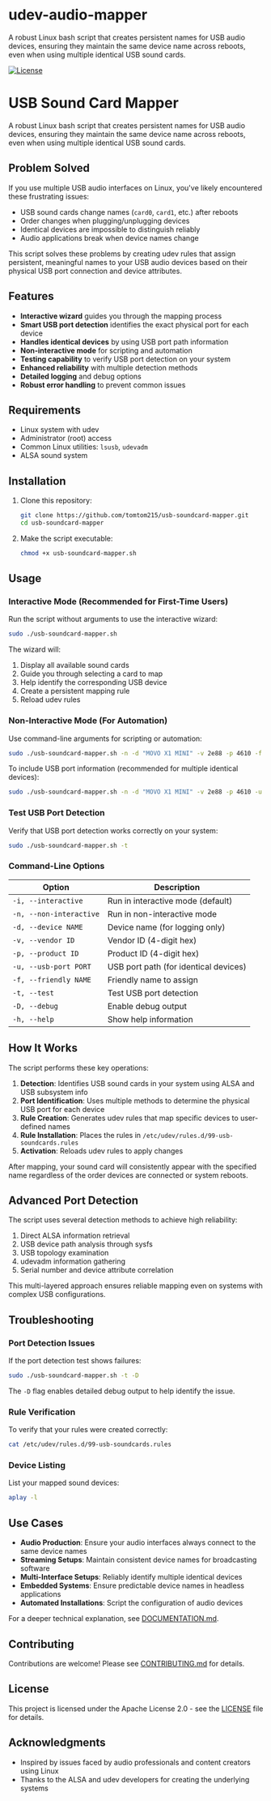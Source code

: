 # udev-audio-mapper

A robust Linux bash script that creates persistent names for USB audio devices, ensuring they maintain the same device name across reboots, even when using multiple identical USB sound cards.

[![License](https://img.shields.io/badge/License-Apache%202.0-blue.svg)](https://opensource.org/licenses/Apache-2.0)

# USB Sound Card Mapper

A robust Linux bash script that creates persistent names for USB audio devices, ensuring they maintain the same device name across reboots, even when using multiple identical USB sound cards.

## Problem Solved

If you use multiple USB audio interfaces on Linux, you've likely encountered these frustrating issues:
- USB sound cards change names (`card0`, `card1`, etc.) after reboots
- Order changes when plugging/unplugging devices
- Identical devices are impossible to distinguish reliably
- Audio applications break when device names change

This script solves these problems by creating udev rules that assign persistent, meaningful names to your USB audio devices based on their physical USB port connection and device attributes.

## Features

- **Interactive wizard** guides you through the mapping process
- **Smart USB port detection** identifies the exact physical port for each device
- **Handles identical devices** by using USB port path information
- **Non-interactive mode** for scripting and automation
- **Testing capability** to verify USB port detection on your system
- **Enhanced reliability** with multiple detection methods
- **Detailed logging** and debug options
- **Robust error handling** to prevent common issues

## Requirements

- Linux system with udev
- Administrator (root) access
- Common Linux utilities: `lsusb`, `udevadm`
- ALSA sound system

## Installation

1. Clone this repository:
   ```bash
   git clone https://github.com/tomtom215/usb-soundcard-mapper.git
   cd usb-soundcard-mapper
   ```

2. Make the script executable:
   ```bash
   chmod +x usb-soundcard-mapper.sh
   ```

## Usage

### Interactive Mode (Recommended for First-Time Users)

Run the script without arguments to use the interactive wizard:

```bash
sudo ./usb-soundcard-mapper.sh
```

The wizard will:
1. Display all available sound cards
2. Guide you through selecting a card to map
3. Help identify the corresponding USB device
4. Create a persistent mapping rule
5. Reload udev rules

### Non-Interactive Mode (For Automation)

Use command-line arguments for scripting or automation:

```bash
sudo ./usb-soundcard-mapper.sh -n -d "MOVO X1 MINI" -v 2e88 -p 4610 -f movo-x1-mini
```

To include USB port information (recommended for multiple identical devices):

```bash
sudo ./usb-soundcard-mapper.sh -n -d "MOVO X1 MINI" -v 2e88 -p 4610 -u "usb-3.4" -f movo-x1-mini
```

### Test USB Port Detection

Verify that USB port detection works correctly on your system:

```bash
sudo ./usb-soundcard-mapper.sh -t
```

### Command-Line Options

| Option | Description |
|--------|-------------|
| `-i, --interactive` | Run in interactive mode (default) |
| `-n, --non-interactive` | Run in non-interactive mode |
| `-d, --device NAME` | Device name (for logging only) |
| `-v, --vendor ID` | Vendor ID (4-digit hex) |
| `-p, --product ID` | Product ID (4-digit hex) |
| `-u, --usb-port PORT` | USB port path (for identical devices) |
| `-f, --friendly NAME` | Friendly name to assign |
| `-t, --test` | Test USB port detection |
| `-D, --debug` | Enable debug output |
| `-h, --help` | Show help information |

## How It Works

The script performs these key operations:

1. **Detection**: Identifies USB sound cards in your system using ALSA and USB subsystem info
2. **Port Identification**: Uses multiple methods to determine the physical USB port for each device
3. **Rule Creation**: Generates udev rules that map specific devices to user-defined names
4. **Rule Installation**: Places the rules in `/etc/udev/rules.d/99-usb-soundcards.rules`
5. **Activation**: Reloads udev rules to apply changes

After mapping, your sound card will consistently appear with the specified name regardless of the order devices are connected or system reboots.

## Advanced Port Detection

The script uses several detection methods to achieve high reliability:

1. Direct ALSA information retrieval
2. USB device path analysis through sysfs
3. USB topology examination
4. udevadm information gathering
5. Serial number and device attribute correlation

This multi-layered approach ensures reliable mapping even on systems with complex USB configurations.

## Troubleshooting

### Port Detection Issues

If the port detection test shows failures:

```bash
sudo ./usb-soundcard-mapper.sh -t -D
```

The `-D` flag enables detailed debug output to help identify the issue.

### Rule Verification

To verify that your rules were created correctly:

```bash
cat /etc/udev/rules.d/99-usb-soundcards.rules
```

### Device Listing

List your mapped sound devices:

```bash
aplay -l
```

## Use Cases

- **Audio Production**: Ensure your audio interfaces always connect to the same device names
- **Streaming Setups**: Maintain consistent device names for broadcasting software
- **Multi-Interface Setups**: Reliably identify multiple identical devices
- **Embedded Systems**: Ensure predictable device names in headless applications
- **Automated Installations**: Script the configuration of audio devices


For a deeper technical explanation, see [DOCUMENTATION.md](DOCUMENTATION.md).

## Contributing

Contributions are welcome! Please see [CONTRIBUTING.md](CONTRIBUTING.md) for details.

## License

This project is licensed under the Apache License 2.0 - see the [LICENSE](LICENSE) file for details.

## Acknowledgments

- Inspired by issues faced by audio professionals and content creators using Linux
- Thanks to the ALSA and udev developers for creating the underlying systems
